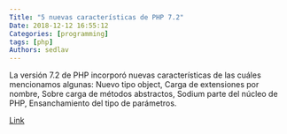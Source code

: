 ```yaml
---
Title: "5 nuevas características de PHP 7.2"
Date: 2018-12-12 16:55:12
Categories: [programming]
tags: [php]
Authors: sedlav
---
```


La versión 7.2 de PHP incorporó nuevas características de las cuáles mencionamos algunas: Nuevo tipo object, Carga de extensiones por nombre, Sobre carga de métodos abstractos, Sodium parte del núcleo de PHP, Ensanchamiento del tipo de parámetros.

[Link](https://www.librebyte.net/php/5-nuevas-caracteristicas-de-php-7-2/)
